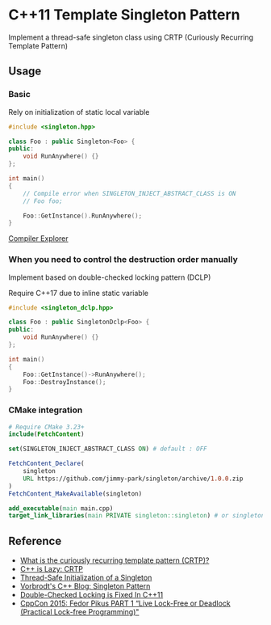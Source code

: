 # C++11 Template Singleton Pattern

Implement a thread-safe singleton class using CRTP (Curiously Recurring Template Pattern)

## Usage

### Basic

Rely on initialization of static local variable

```cpp
#include <singleton.hpp>

class Foo : public Singleton<Foo> {
public:
    void RunAnywhere() {}
};

int main()
{
    // Compile error when SINGLETON_INJECT_ABSTRACT_CLASS is ON
    // Foo foo;

    Foo::GetInstance().RunAnywhere();
}
```

[Compiler Explorer](https://godbolt.org/z/bn9GKGbxf)

### When you need to control the destruction order manually

Implement based on double-checked locking pattern (DCLP)

Require C++17 due to inline static variable

```cpp
#include <singleton_dclp.hpp>

class Foo : public SingletonDclp<Foo> {
public:
    void RunAnywhere() {}
};

int main()
{
    Foo::GetInstance()->RunAnywhere();
    Foo::DestroyInstance();
}
```

### CMake integration

```CMake
# Require CMake 3.23+
include(FetchContent)

set(SINGLETON_INJECT_ABSTRACT_CLASS ON) # default : OFF

FetchContent_Declare(
    singleton
    URL https://github.com/jimmy-park/singleton/archive/1.0.0.zip
)
FetchContent_MakeAvailable(singleton)

add_executable(main main.cpp)
target_link_libraries(main PRIVATE singleton::singleton) # or singleton::dclp
```

## Reference

- [What is the curiously recurring template pattern (CRTP)?](https://stackoverflow.com/questions/4173254/what-is-the-curiously-recurring-template-pattern-crtp/4173298#4173298)
- [C++ is Lazy: CRTP](https://www.modernescpp.com/index.php/component/content/article/42-blog/functional/273-c-is-still-lazy)
- [Thread-Safe Initialization of a Singleton](https://www.modernescpp.com/index.php/thread-safe-initialization-of-a-singleton)
- [Vorbrodt's C++ Blog: Singleton Pattern](https://vorbrodt.blog/2020/07/10/singleton-pattern/)
- [Double-Checked Locking is Fixed In C++11](https://preshing.com/20130930/double-checked-locking-is-fixed-in-cpp11/)
- [CppCon 2015: Fedor Pikus PART 1 “Live Lock-Free or Deadlock (Practical Lock-free Programming)"](https://www.youtube.com/watch?v=lVBvHbJsg5Y)
